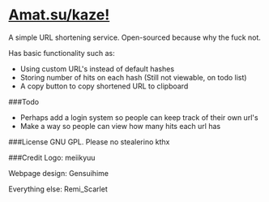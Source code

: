 # [Amat.su/kaze!](http://amat.su/kaze/)
A simple URL shortening service. Open-sourced because why the fuck not.

Has basic functionality such as:
* Using custom URL's instead of default hashes
* Storing number of hits on each hash (Still not viewable, on todo list)
* A copy button to copy shortened URL to clipboard

###Todo
* Perhaps add a login system so people can keep track of their own url's
* Make a way so people can view how many hits each url has

###License
GNU GPL. Please no stealerino kthx

###Credit
Logo: meiikyuu

Webpage design: Gensuihime

Everything else: Remi_Scarlet

